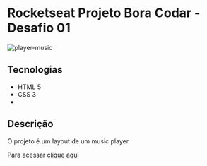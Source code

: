 # Rocketseat Projeto Bora Codar - Desafio 01

![player-music](https://user-images.githubusercontent.com/82419677/211965903-6c784243-5eb2-402f-811e-774b9a31d684.png)


## Tecnologias 
- HTML 5
- CSS 3
- 
## Descrição
O projeto é um layout de um music player.

Para acessar [clique aqui](https://valeriasouza28.github.io/rocketseat-boraCodar-desafio1/)
